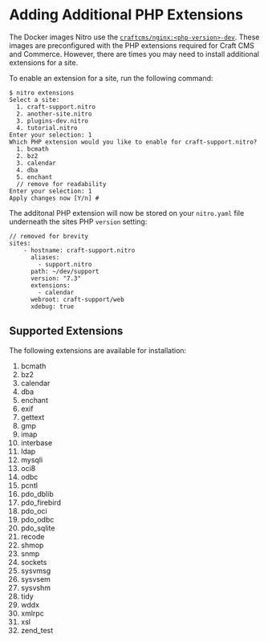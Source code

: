 # Adding Additional PHP Extensions

The Docker images Nitro use the [`craftcms/nginx:<php-version>-dev`](https://github.com/craftcms/docker). These images are preconfigured with the PHP extensions required for Craft CMS and Commerce. However, there are times you may need to install additional extensions for a site.

To enable an extension for a site, run the following command:

```
$ nitro extensions
Select a site:
  1. craft-support.nitro
  2. another-site.nitro
  3. plugins-dev.nitro
  4. tutorial.nitro
Enter your selection: 1
Which PHP extension would you like to enable for craft-support.nitro?
  1. bcmath
  2. bz2
  3. calendar
  4. dba
  5. enchant
  // remove for readability
Enter your selection: 1
Apply changes now [Y/n] #
```

The additonal PHP extension will now be stored on your `nitro.yaml` file underneath the sites PHP `version` setting:

```
// removed for brevity
sites:
    - hostname: craft-support.nitro
      aliases:
        - support.nitro
      path: ~/dev/support
      version: "7.3"
      extensions:
        - calendar
      webroot: craft-support/web
      xdebug: true
```

## Supported Extensions

The following extensions are available for installation:

1. bcmath
2. bz2
3. calendar
4. dba
5. enchant
6. exif
7. gettext
8. gmp
9. imap
10. interbase
11. ldap
12. mysqli
13. oci8
14. odbc
15. pcntl
16. pdo_dblib
17. pdo_firebird
18. pdo_oci
19. pdo_odbc
20. pdo_sqlite
21. recode
22. shmop
23. snmp
24. sockets
25. sysvmsg
26. sysvsem
27. sysvshm
28. tidy
29. wddx
30. xmlrpc
31. xsl
32. zend_test
